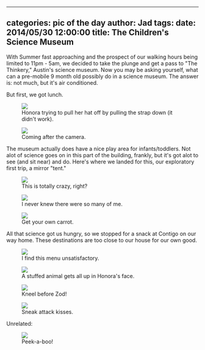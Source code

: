 
---
categories: pic of the day
author: Jad
tags: 
date: 2014/05/30 12:00:00
title: The Children's Science Museum
---
<p>With Summer fast approaching and the prospect of our walking hours being limited to 11pm - 5am, we decided to take the plunge and get a pass to "The Thinkery," Austin's science museum.  Now you may be asking yourself, what can a pre-mobile 9 month old possibly do in a science museum.  The answer is: not much, but it's air conditioned.</p>
<p>
But first, we got lunch.
</p>
<figure>
<img src="/img/2014/05/30/img_20140530150800_medium.jpg" />
<figcaption>Honora trying to pull her hat off by pulling the strap
down (it didn't work).</figcaption>
</figure>

<figure>
<img src="/img/2014/05/30/img_20140530153320_medium.jpg" />
<figcaption>Coming after the camera.</figcaption>
</figure>
<p>

The museum actually does have a nice play area for infants/toddlers.  Not alot of science goes on in this part of the building, frankly, but it's got alot to see (and sit near) and do.  Here's where we landed for this, our exploratory first trip, a mirror "tent."

</p>
<figure>
<img src="/img/2014/05/30/img_20140530162208_medium.jpg" />
<figcaption>This is totally crazy, right?</figcaption>
</figure>

<figure>
<img src="/img/2014/05/30/img_20140530161005_medium.jpg" />
<figcaption>I never knew there were so many of me.</figcaption>
</figure>

<figure>
<img src="/img/2014/05/30/img_20140530164243_medium.jpg" />
<figcaption>Get your own carrot.</figcaption>
</figure>

<p> All that science got us hungry, so we stopped for a snack at Contigo on our way home.  These destinations are too close to our house for our own good.</p>


<figure>
<img src="/img/2014/05/30/img_20140530171420.2_medium.jpg" />
<figcaption>I find this menu unsatisfactory.</figcaption>
</figure>

<figure>
<img src="/img/2014/05/30/img_20140530173915_medium.jpg" />
<figcaption>A stuffed animal gets all up in Honora's face.</figcaption>
</figure>

<figure>
<img src="/img/2014/05/30/img_20140530172655_medium.jpg" />
<figcaption>Kneel before Zod!</figcaption>
</figure>

<figure>
<img src="/img/2014/05/30/img_20140530171411_medium.jpg" />
<figcaption>Sneak attack kisses.</figcaption>
</figure>

Unrelated:
<figure>
<img src="/img/2014/05/30/img_20140530121822_medium.jpg" />
<figcaption>Peek-a-boo!</figcaption>
</figure>

